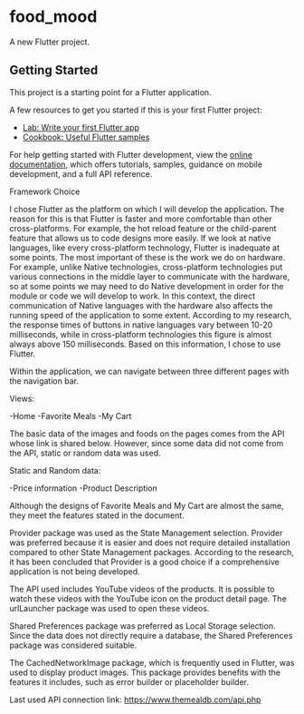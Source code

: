 # food_mood

A new Flutter project.

## Getting Started

This project is a starting point for a Flutter application.

A few resources to get you started if this is your first Flutter project:

- [Lab: Write your first Flutter app](https://docs.flutter.dev/get-started/codelab)
- [Cookbook: Useful Flutter samples](https://docs.flutter.dev/cookbook)

For help getting started with Flutter development, view the
[online documentation](https://docs.flutter.dev/), which offers tutorials,
samples, guidance on mobile development, and a full API reference.

Framework Choice

I chose Flutter as the platform on which I will develop the application. The reason for this is that Flutter is faster and more comfortable than other cross-platforms. For example, the hot reload feature or the child-parent feature that allows us to code designs more easily. If we look at native languages, like every cross-platform technology, Flutter is inadequate at some points. The most important of these is the work we do on hardware. For example, unlike Native technologies, cross-platform technologies put various connections in the middle layer to communicate with the hardware, so at some points we may need to do Native development in order for the module or code we will develop to work. In this context, the direct communication of Native languages with the hardware also affects the running speed of the application to some extent. According to my research, the response times of buttons in native languages vary between 10-20 milliseconds, while in cross-platform technologies this figure is almost always above 150 milliseconds. Based on this information, I chose to use Flutter.


Within the application, we can navigate between three different pages with the navigation bar.

Views:

-Home
-Favorite Meals
-My Cart

The basic data of the images and foods on the pages comes from the API whose link is shared below. However, since some data did not come from the API, static or random data was used.

Static and Random data:

-Price information
-Product Description

Although the designs of Favorite Meals and My Cart are almost the same, they meet the features stated in the document.

Provider package was used as the State Management selection. Provider was preferred because it is easier and does not require detailed installation compared to other State Management packages. According to the research, it has been concluded that Provider is a good choice if a comprehensive application is not being developed.

The API used includes YouTube videos of the products. It is possible to watch these videos with the YouTube icon on the product detail page. The urlLauncher package was used to open these videos.

Shared Preferences package was preferred as Local Storage selection. Since the data does not directly require a database, the Shared Preferences package was considered suitable.

The CachedNetworkImage package, which is frequently used in Flutter, was used to display product images. This package provides benefits with the features it includes, such as error builder or placeholder builder.

Last used API connection link: https://www.themealdb.com/api.php

